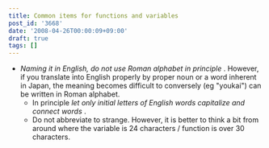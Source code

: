 ```yaml
---
title: Common items for functions and variables
post_id: '3668'
date: '2008-04-26T00:00:09+09:00'
draft: true
tags: []
---
```


*   _Naming it in English, do not use Roman alphabet in principle_ . However, if you translate into English properly by proper noun or a word inherent in Japan, the meaning becomes difficult to conversely (eg "youkai") can be written in Roman alphabet.
    *   In principle _let only initial letters of English words capitalize and connect words_ .
    *   Do not abbreviate to strange. However, it is better to think a bit from around where the variable is 24 characters / function is over 30 characters.
